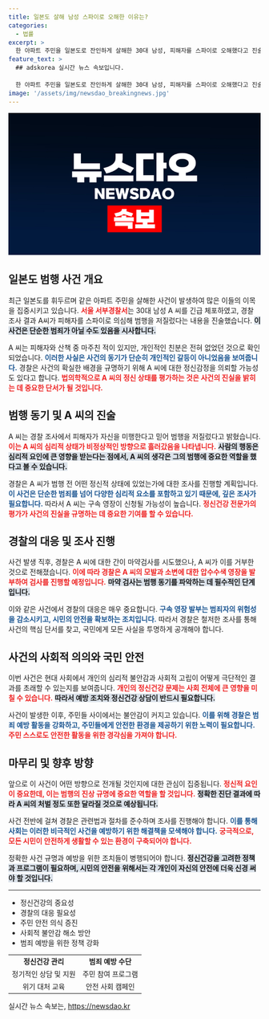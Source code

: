 ```yaml
---
title: 일본도 살해 남성 스파이로 오해한 이유는?
categories:
  - 법률
excerpt: >
  한 아파트 주민을 일본도로 잔인하게 살해한 30대 남성, 피해자를 스파이로 오해했다고 진술! 과연 그의 진짜 범행 이유는? 경찰, 정신감정 의뢰 검토 중.
feature_text: >
  ## adskorea 실시간 뉴스 속보입니다.

  한 아파트 주민을 일본도로 잔인하게 살해한 30대 남성, 피해자를 스파이로 오해했다고 진술! 과연 그의 진짜 범행 이유는? 경찰, 정신감정 의뢰 검토 중.
image: '/assets/img/newsdao_breakingnews.jpg'
---
```


<p><img src="/assets/img/newsdao_breakingnews.jpg" alt="adskorea 속보" /></p>

<h2 data-ke-size="size26">일본도 범행 사건 개요</h2>

<p data-ke-size="size16">최근 일본도를 휘두르며 같은 아파트 주민을 살해한 사건이 발생하여 많은 이들의 이목을 집중시키고 있습니다. <b><span style="color: #ee2323;">서울 서부경찰서</span></b>는 30대 남성 A 씨를 긴급 체포하였고, 경찰 조사 결과 A씨가 피해자를 스파이로 의심해 범행을 저질렀다는 내용을 진술했습니다. <b><span style="background-color: #21538527;">이 사건은 단순한 범죄가 아닐 수도 있음을 시사합니다.</span></b></p>

<p data-ke-size="size16">A 씨는 피해자와 산책 중 마주친 적이 있지만, 개인적인 친분은 전혀 없었던 것으로 확인되었습니다. <b><span style="color: #1a5490;">이러한 사실은 사건의 동기가 단순히 개인적인 갈등이 아니었음을 보여줍니다.</span></b> 경찰은 사건의 확실한 배경을 규명하기 위해 A 씨에 대한 정신감정을 의뢰할 가능성도 있다고 합니다. <b><span style="color: #ee2323;">법의학적으로 A 씨의 정신 상태를 평가하는 것은 사건의 진실을 밝히는 데 중요한 단서가 될 것입니다.</span></b></p>

<h2 data-ke-size="size26">범행 동기 및 A 씨의 진술</h2>

<p data-ke-size="size16">A 씨는 경찰 조사에서 피해자가 자신을 미행한다고 믿어 범행을 저질렀다고 밝혔습니다. <b><span style="color: #ee2323;">이는 A 씨의 심리적 상태가 비정상적인 방향으로 흘러갔음을 나타냅니다.</span></b> <b><span style="background-color: #21538527;">사람의 행동은 심리적 요인에 큰 영향을 받는다는 점에서, A 씨의 생각은 그의 범행에 중요한 역할을 했다고 볼 수 있습니다.</span></b></p>

<p data-ke-size="size16">경찰은 A 씨가 범행 전 어떤 정신적 상태에 있었는가에 대한 조사를 진행할 계획입니다. <b><span style="color: #1a5490;">이 사건은 단순한 범죄를 넘어 다양한 심리적 요소를 포함하고 있기 때문에, 깊은 조사가 필요합니다.</span></b> 따라서 A 씨는 구속 영장이 신청될 가능성이 높습니다. <b><span style="color: #ee2323;">정신건강 전문가의 평가가 사건의 진실을 규명하는 데 중요한 기여를 할 수 있습니다.</span></b></p>

<h2 data-ke-size="size26">경찰의 대응 및 조사 진행</h2>

<p data-ke-size="size16">사건 발생 직후, 경찰은 A 씨에 대한 간이 마약검사를 시도했으나, A 씨가 이를 거부한 것으로 전해졌습니다. <b><span style="color: #ee2323;">이에 따라 경찰은 A 씨의 모발과 소변에 대한 압수수색 영장을 발부하여 검사를 진행할 예정입니다.</span></b> <b><span style="background-color: #21538527;">마약 검사는 범행 동기를 파악하는 데 필수적인 단계입니다.</span></b></p>

<p data-ke-size="size16">이와 같은 사건에서 경찰의 대응은 매우 중요합니다. <b><span style="color: #1a5490;">구속 영장 발부는 범죄자의 위험성을 감소시키고, 시민의 안전을 확보하는 조치입니다.</span></b> 따라서 경찰은 철저한 조사를 통해 사건의 핵심 단서를 찾고, 국민에게 모든 사실을 투명하게 공개해야 합니다.</p>

<h2 data-ke-size="size26">사건의 사회적 의의와 국민 안전</h2>

<p data-ke-size="size16">이번 사건은 현대 사회에서 개인의 심리적 불안감과 사회적 고립이 어떻게 극단적인 결과를 초래할 수 있는지를 보여줍니다. <b><span style="color: #ee2323;">개인의 정신건강 문제는 사회 전체에 큰 영향을 미칠 수 있습니다.</span></b> <b><span style="background-color: #21538527;">따라서 예방 조치와 정신건강 상담이 반드시 필요합니다.</span></b></p>

<p data-ke-size="size16">사건이 발생한 이후, 주민들 사이에서는 불안감이 커지고 있습니다. <b><span style="color: #1a5490;">이를 위해 경찰은 범죄 예방 활동을 강화하고, 주민들에게 안전한 환경을 제공하기 위한 노력이 필요합니다.</span></b> <b><span style="color: #ee2323;">주민 스스로도 안전한 활동을 위한 경각심을 가져야 합니다.</span></b> </p>

<h2 data-ke-size="size26">마무리 및 향후 방향</h2>

<p data-ke-size="size16">앞으로 이 사건이 어떤 방향으로 전개될 것인지에 대한 관심이 집중됩니다. <b><span style="color: #ee2323;">정신적 요인이 중요한데, 이는 범행의 진상 규명에 중요한 역할을 할 것입니다.</span></b> <b><span style="background-color: #21538527;">정확한 진단 결과에 따라 A 씨의 처벌 정도 또한 달라질 것으로 예상됩니다.</span></b></p>

<p data-ke-size="size16">사건 전반에 걸쳐 경찰은 관련법과 절차를 준수하며 조사를 진행해야 합니다. <b><span style="color: #1a5490;">이를 통해 사회는 이러한 비극적인 사건을 예방하기 위한 해결책을 모색해야 합니다.</span></b> <b><span style="color: #ee2323;">궁극적으로, 모든 시민이 안전하게 생활할 수 있는 환경이 구축되어야 합니다.</span></b></p>

<p data-ke-size="size16">정확한 사건 규명과 예방을 위한 조치들이 병행되어야 합니다. <b><span style="background-color: #21538527;">정신건강을 고려한 정책과 프로그램이 필요하며, 시민의 안전을 위해서는 각 개인이 자신의 안전에 더욱 신경 써야 할 것입니다.</span></b></p>

<hr>

<ul>
    <li>정신건강의 중요성</li>
    <li>경찰의 대응 필요성</li>
    <li>주민 안전 의식 증진</li>
    <li>사회적 불안감 해소 방안</li>
    <li>범죄 예방을 위한 정책 강화</li>
</ul>

<table>
    <tr>
        <td style="text-align: center; height: 17px;"><b>정신건강 관리</b></td>
        <td style="text-align: center; height: 17px;"><b>범죄 예방 수단</b></td>
    </tr>
    <tr>
        <td style="text-align: center; height: 17px;">정기적인 상담 및 지원</td>
        <td style="text-align: center; height: 17px;">주민 참여 프로그램</td>
    </tr>
    <tr>
        <td style="text-align: center; height: 17px;">위기 대처 교육</td>
        <td style="text-align: center; height: 17px;">안전 사회 캠페인</td>
    </tr>
</table>
실시간 뉴스 속보는, <a href="https://newsdao.kr" rel="dofollow">https://newsdao.kr</a>


